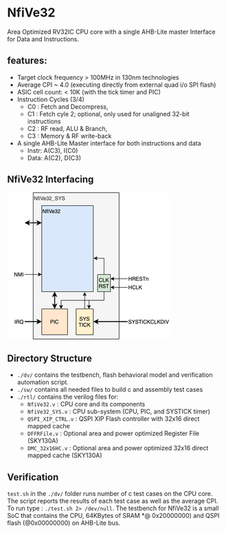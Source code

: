 # NfiVe32
Area Optimized RV32IC CPU core with a single AHB-Lite master Interface for Data and Instructions. 
## features:
- Target clock frequency > 100MHz in 130nm technologies
- Average CPI ~ 4.0 (executing directly from external quad i/o SPI flash)
- ASIC cell count: < 10K (with the tick timer and PIC)
- Instruction Cycles (3/4)
  - C0 : Fetch and Decompress, 
  - C1 : Fetch cyle 2; optional, only used for unaligned 32-bit instructions
  - C2 : RF read, ALU & Branch, 
  - C3 : Memory & RF write-back
- A single AHB-Lite Master interface for both instructions and data
  - Instr: A(C3), I(C0)
  - Data: A(C2), D(C3)

## NfiVe32 Interfacing
<img src=docs/n5_interface.png>

## Directory Structure
- `./dv/` contains the testbench, flash behavioral model and verification automation script.
- `./sw/` contains all needed files to build c and assembly test cases
- `./rtl/` contains the verilog files for:
  - `NfiVe32.v` : CPU core and its components
  - `NfiVe32_SYS.v` : CPU sub-system (CPU, PIC, and SYSTICK timer)
  - `QSPI_XIP_CTRL.v` : QSPI XIP Flash controller with 32x16 direct mapped cache
  - `DFFRFile.v` : Optional area and power optimized Register File (SKY130A)
  - `DMC_32x16HC.v` : Optional area and power optimized 32x16 direct mapped cache (SKY130A)
## Verification
`test.sh` in the `./dv/` folder runs number of c test cases on the CPU core. The script reports the results of each test case as well as the average CPI. To run type : `./test.sh 2> /dev/null`. The testbench for NfiVe32 is a small SoC that contains the CPU, 64KBytes of SRAM *@ 0x20000000) and QSPI flash (@0x00000000) on AHB-Lite bus.